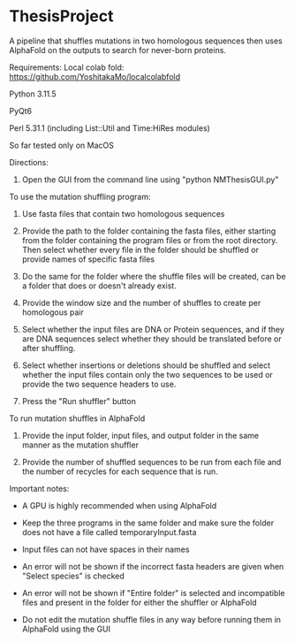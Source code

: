 # ThesisProject
A pipeline that shuffles mutations in two homologous sequences then uses AlphaFold on the outputs to search for never-born proteins.


Requirements:
Local colab fold: https://github.com/YoshitakaMo/localcolabfold

Python 3.11.5

PyQt6 

Perl 5.31.1 (including List::Util and Time:HiRes modules)

So far tested only on MacOS


Directions:

1. Open the GUI from the command line using "python NMThesisGUI.py"



To use the mutation shuffling program:

1. Use fasta files that contain two homologous sequences 

2. Provide the path to the folder containing the fasta files, either starting from the folder containing the program files or from the root directory. Then select whether every file in the folder should be shuffled or provide names of specific fasta files

3. Do the same for the folder where the shuffle files will be created, can be a folder that does or doesn't already exist.

4. Provide the window size and the number of shuffles to create per homologous pair

5. Select whether the input files are DNA or Protein sequences, and if they are DNA sequences select whether they should be translated before or after shuffling.

6. Select whether insertions or deletions should be shuffled and select whether the input files contain only the two sequences to be used or provide the two sequence headers to use.

7. Press the "Run shuffler" button


To run mutation shuffles in AlphaFold

1. Provide the input folder, input files, and output folder in the same manner as the mutation shuffler

2. Provide the number of shuffled sequences to be run from each file and the number of recycles for each sequence that is run.



Important notes:

- A GPU is highly recommended when using AlphaFold

- Keep the three programs in the same folder and make sure the folder does not have a file called temporaryInput.fasta

- Input files can not have spaces in their names

- An error will not be shown if the incorrect fasta headers are given when "Select species" is checked

- An error will not be shown if "Entire folder" is selected and incompatible files and present in the folder for either the shuffler or AlphaFold

- Do not edit the mutation shuffle files in any way before running them in AlphaFold using the GUI


